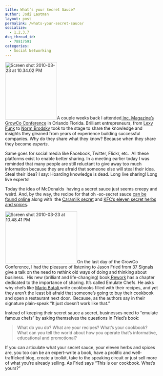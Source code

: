 ```yaml
---
title: What’s your Secret Sauce?
author: Jodi Lastman
layout: post
permalink: /whats-your-secret-sauce/
socialize:
  - 1,2,3,7
dsq_thread_id:
  - 78817591
categories:
  - Social Networking
---
```

<img class="alignleft size-full wp-image-2100" title="Screen shot 2010-03-23 at 10.34.02 PM" src="http://hypenotic.com/wordpress/wp-content/uploads/2010/03/Screen-shot-2010-03-23-at-10.34.02-PM.png" alt="Screen shot 2010-03-23 at 10.34.02 PM" width="170" height="188" />A couple weeks back I attended[ Inc. Magazine&#8217;s][1] [GrowCo Conference][2] in Orlando Florida. Brilliant entrepreneurs, from [Lexy Funk][3] to [Norm Brodsky][4] took to the stage to share the knowledge and insights they gleaned from years of experience building successful companies. Why do they share what they know? Because when they share they become *experts*.

Same goes for social media like Facebook, Twitter, Flickr, etc.  All these platforms exist to enable better sharing. In a meeting earlier today I was reminded that many people are still reluctant to give away too much information because they are afraid that someone else will steal their idea. Steal their idea? I say: Hoarding knowledge is dead. Long live sharing! Long live experts!

Today the idea of McDonalds  having a secret sauce just seems creepy and weird. And, by the way, the recipe for that oh -so-secret sauce [can be found online][5] along with  the [Caramilk secret][6] and [KFC&#8217;s eleven secret herbs and spices][7].

<img class="alignleft size-full wp-image-2106" title="Screen shot 2010-03-23 at 10.48.41 PM" src="http://hypenotic.com/wordpress/wp-content/uploads/2010/03/Screen-shot-2010-03-23-at-10.48.41-PM.png" alt="Screen shot 2010-03-23 at 10.48.41 PM" width="236" height="170" />On the last day of the GrowCo Conference, I had the pleasure of listening to Jason Fried from [37 Signals][8] give a talk on the need to rethink old ways of doing and thinking about business.  His new (brilliant and life-changing) book[ Rework][9] has a chapter dedicated to the importance of sharing. It&#8217;s called Emulate Chefs. He asks why chefs like [Mario Batali ][10]write cookbooks filled with their recipes, and yet they aren&#8217;t the least bit afraid that someone&#8217;s going to buy their cookbook and open a restaurant next door.  Because, as the authors say in their signature plain-speak &#8220;It just doesn&#8217;t work like that.&#8221;

Instead of keeping their secret sauce a secret, businesses need to &#8220;emulate famous chefs&#8221; by asking themselves the questions in Fried&#8217;s book:

> What do you do? What are your recipes? What&#8217;s your cookbook? What can you tell the world about how you operate that&#8217;s informative, educational and promotional?

If you can articulate what your secret sauce, your eleven herbs and spices are, you too can be an expert&#8211;write a book, have a prolific and well-trafficked blog, create a toolkit, take to the speaking circuit or just sell more of what you&#8217;re already selling. As Fried says &#8220;This is our cookbook. What&#8217;s yours?&#8221;

 [1]: http://www.inc.com/
 [2]: http://www.facebook.com/Inc?v=app_7146470109
 [3]: http://www.brooklynindustries.com/index.cfm/fuseaction/content.page/nodeID/21917c51-d4e2-4952-a75f-f22556d4ce91/
 [4]: http://www.inc.com/column/street-smarts/
 [5]: http://americanfood.about.com/od/keytipstechniques/r/secsauce.htm
 [6]: http://www3.ns.sympatico.ca/mt-edward/cadbury.htm
 [7]: http://www.answerbag.com/q_view/14323
 [8]: http://www.37signals.com
 [9]: http://www.amazon.ca/Rework-Jason-Fried/dp/0307463745
 [10]: http://www.mariobatali.com/